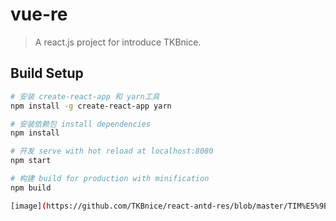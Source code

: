 # vue-re

> A react.js project for introduce  TKBnice.

## Build Setup
``` bash
# 安装 create-react-app 和 yarn工具
npm install -g create-react-app yarn

# 安装依赖包 install dependencies
npm install

# 开发 serve with hot reload at localhost:8080
npm start

# 构建 build for production with minification
npm build

[image](https://github.com/TKBnice/react-antd-res/blob/master/TIM%E5%9B%BE%E7%89%8720181024164948.png?raw=true)

